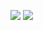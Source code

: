 <a href="https://codeclimate.com/github/doublefc/laba1/maintainability"><img src="https://api.codeclimate.com/v1/badges/8765d899cc6328a65c36/maintainability" /></a>
<a href="https://asciinema.org/a/PnvbHTm14xzhaBHBq8GUvUM66" target="_blank"><img src="https://asciinema.org/a/PnvbHTm14xzhaBHBq8GUvUM66.svg" /></a>
